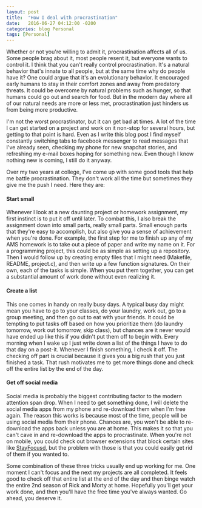 ```yaml
---
layout: post
title:  "How I deal with procrastination"
date:   2016-06-27 04:12:00 -0200
categories: blog Personal
tags: [Personal]
---
```


Whether or not you're willing to admit it, procrastination affects all of us. Some people brag
about it, most people resent it, but everyone wants to control it. I think that you can't really
control procrastination. It's a natural behavior that's innate to all people, but at the
same time why do people have it? One could argue that it's an evolutionary behavior. It encouraged
early humans to stay in their comfort zones and away from predatory threats. It could be overcome
by natural problems such as hunger, so that humans could go out and search for food. But in the
modern day where all of our natural needs are more or less met, procrastination just hinders us
from being more productive.

I'm not the worst procrastinator, but it can get bad at times. A lot of the time I can get started 
on a project and work on it non-stop for several hours, but getting to that point is hard. Even as I 
write this blog post I find myself constantly switching tabs to facebook messenger to read messages 
that I've already seen, checking my phone for new snapchat stories, and refreshing my e-mail boxes
hoping for something new. Even though I know nothing new is coming, I still do it anyway.

Over my two years at college, I've come up with some good tools that help me battle 
procrastination. They don't work all the time but sometimes they give me the push I need.
Here they are:

<h4>Start small</h4>

Whenever I look at a new daunting project or homework assignment, my first instinct is to put it
off until later. To combat this, I also break the assignment down into small parts, really small parts.
Small enough parts that they're easy to accomplish, but also give you a sense of achievement when you're done.
For example, the first step for me to finish up any of my AMS homework is to take out a piece of paper
and write my name on it. For a programming project, this could be as simple as setting up a repository.
Then I would follow up by creating empty files that I might need (Makefile, README, project.c), and then
write up a few function signatures. On their own, each of the tasks is simple. When you put them together,
you can get a substantial amount of work done without even realizing it.

<h4>Create a list</h4>

This one comes in handy on really busy days. A typical busy day might mean you have to go to your classes,
do your laundry, work out, go to a group meeting, and then go out to eat with your friends. It could
be tempting to put tasks off based on how you prioritize them (do laundry tomorrow, work out tomorrow, skip class),
but chances are it never would have ended up like this if you didn't put them off to begin with. Every morning
when I wake up I just write down a list of the things I have to do that day on a post-it. Whenever I finish something,
I check it off. The checking off part is crucial because it gives you a big rush that you just finished a task.
That rush motivates me to get more things done and check off the entire list by the end of the day.

<h4>Get off social media</h4>

Social media is probably the biggest contributing factor to the modern attention span drop. When I need to
get something done, I will delete the social media apps from my phone and re-download them when I'm free again.
The reason this works is because most of the time, people will be using social media from their phone. Chances are,
you won't be able to re-download the apps back unless you are at home. This makes it so that you can't cave in
and re-download the apps to procrastinate. When you're not on mobile, you could check out browser extensions that
block certain sites like [StayFocusd](https://chrome.google.com/webstore/detail/stayfocusd/laankejkbhbdhmipfmgcngdelahlfoji?hl=en-US), but the problem with those is that you could easily get rid of them if
you wanted to.

Some combination of these three tricks usually end up working for me. One moment I can't focus and the next my 
projects are all completed. It feels good to check off that entire list at the end of the day and then binge watch
the entire 2nd season of Rick and Morty at home. Hopefully you'll get your work done, and then you'll have the
free time you've always wanted. Go ahead, you deserve it.




